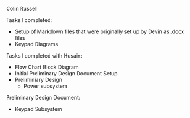 Colin Russell

Tasks I completed:
- Setup of Markdown files that were originally set up by Devin as .docx files
- Keypad Diagrams


Tasks I completed with Husain:
- Flow Chart Block Diagram 
- Initial Preliminary Design Document Setup
- Preliminiary Design 
    - Power subsystem


Preliminary Design Document:
- Keypad Subsystem